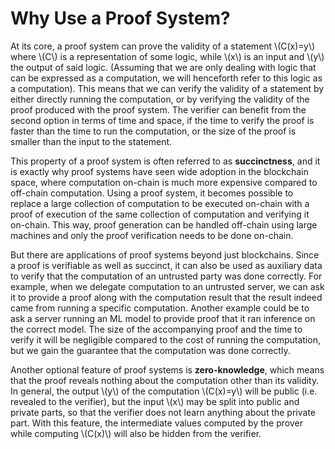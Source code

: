 # Why Use a Proof System?

At its core, a proof system can prove the validity of a statement \\(C(x)=y\\) where \\(C\\) is a representation of some logic, while \\(x\\) is an input and \\(y\\) the output of said logic. (Assuming that we are only dealing with logic that can be expressed as a computation, we will henceforth refer to this logic as a computation). This means that we can verify the validity of a statement by either directly running the computation, or by verifying the validity of the proof produced with the proof system. The verifier can benefit from the second option in terms of time and space, if the time to verify the proof is faster than the time to run the computation, or the size of the proof is smaller than the input to the statement.

This property of a proof system is often referred to as **succinctness**, and it is exactly why proof systems have seen wide adoption in the blockchain space, where computation on-chain is much more expensive compared to off-chain computation. Using a proof system, it becomes possible to replace a large collection of computation to be executed on-chain with a proof of execution of the same collection of computation and verifying it on-chain. This way, proof generation can be handled off-chain using large machines and only the proof verification needs to be done on-chain.

But there are applications of proof systems beyond just blockchains. Since a proof is verifiable as well as succinct, it can also be used as auxiliary data to verify that the computation of an untrusted party was done correctly. For example, when we delegate computation to an untrusted server, we can ask it to provide a proof along with the computation result that the result indeed came from running a specific computation. Another example could be to ask a server running an ML model to provide proof that it ran inference on the correct model. The size of the accompanying proof and the time to verify it will be negligible compared to the cost of running the computation, but we gain the guarantee that the computation was done correctly.

Another optional feature of proof systems is **zero-knowledge**, which means that the proof reveals nothing about the computation other than its validity. In general, the output \\(y\\) of the computation \\(C(x)=y\\) will be public (i.e. revealed to the verifier), but the input \\(x\\) may be split into public and private parts, so that the verifier does not learn anything about the private part. With this feature, the intermediate values computed by the prover while computing \\(C(x)\\) will also be hidden from the verifier.
